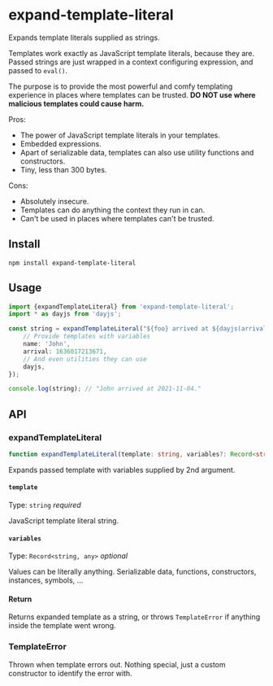 # expand-template-literal

Expands template literals supplied as strings.

Templates work exactly as JavaScript template literals, because they are. Passed strings are just wrapped in a context configuring expression, and passed to `eval()`.

The purpose is to provide the most powerful and comfy templating experience in places where templates can be trusted. **DO NOT use where malicious templates could cause harm.**

Pros:

-   The power of JavaScript template literals in your templates.
-   Embedded expressions.
-   Apart of serializable data, templates can also use utility functions and constructors.
-   Tiny, less than 300 bytes.

Cons:

-   Absolutely insecure.
-   Templates can do anything the context they run in can.
-   Can't be used in places where templates can't be trusted.

## Install

```
npm install expand-template-literal
```

## Usage

```ts
import {expandTemplateLiteral} from 'expand-template-literal';
import * as dayjs from 'dayjs';

const string = expandTemplateLiteral("${foo} arrived at ${dayjs(arrival).format('YYYY-MM-DD')}.", {
	// Provide templates with variables
	name: 'John',
	arrival: 1636017213671,
	// And even utilities they can use
	dayjs,
});

console.log(string); // "John arrived at 2021-11-04."
```

## API

### expandTemplateLiteral

```ts
function expandTemplateLiteral(template: string, variables?: Record<string, any>): string;
```

Expands passed template with variables supplied by 2nd argument.

#### `template`

Type: `string` _required_

JavaScript template literal string.

#### `variables`

Type: `Record<string, any>` _optional_

Values can be literally anything. Serializable data, functions, constructors, instances, symbols, ...

#### Return

Returns expanded template as a string, or throws `TemplateError` if anything inside the template went wrong.

### TemplateError

Thrown when template errors out. Nothing special, just a custom constructor to identify the error with.
